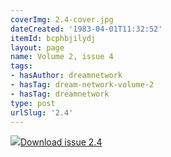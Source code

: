 ```yaml
---
coverImg: 2.4-cover.jpg
dateCreated: '1983-04-01T11:32:52'
itemId: bcphbjilydj
layout: page
name: Volume 2, issue 4
tags:
- hasAuthor: dreamnetwork
- hasTag: dream-network-volume-2
- hasTag: dreamnetwork
type: post
urlSlug: '2.4'
---
```

<img class="card-journal-img" src="../images/2.4-rect.jpg"/><a href="../files/pdfs/Volume_2/2.4-Dream-Network-Bulletin-Vol.2-No.4.pdf" download="">Download issue 2.4</a>
